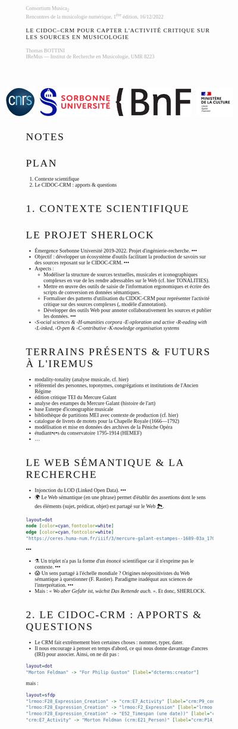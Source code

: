 <style>
body { font-family: GoudyNoto; font-weight: 300; }
h1 { letter-spacing: 0.1em; font-family: "FuturaPT" !important; font-weight: 200; text-transform: uppercase; }
code { color: #16e7cf; }
.dim { color: #aaa; }
</style>

<!--∫ slide title -->
<div class="dim">
Consortium Musica<sub>2</sub><br/>
Rencontres de la musicologie numérique, 1<sup>ère</sup> édition, 16/12/2022
</div>

<div style="
    border-bottom: 1px solid white;
    border-top: 1px solid white;
    font-family: FuturaPT;
    font-size: 111%;
    letter-spacing: 0.1em;
    padding: 0.5cm 0;
    text-transform: uppercase;
">
Le CIDOC–CRM pour capter l'activité critique sur les sources en musicologie
</div>

<div class="dim">
Thomas BOTTINI<br/>
IReMus — Institut de Recherche en Musicologie, UMR 8223
</div>

<div style="display: flex; justify-content: center; padding-top: 2cm;">
<img style="height: 2cm; margin: 0 0.2cm;" src="../../logos/cnrs.png" />
<img style="height: 2cm; margin: 0 0.2cm;" src="../../logos/su.jpg" />
<img style="height: 2cm; margin: 0 0.2cm;" src="../../logos/bnf.jpg" />
<img style="height: 2cm; margin: 0 0.2cm;" src="../../logos/mc.png" />
</div>

<!--∫ slide -->
# Notes

<!--∫ slide c -->
# Plan

1. Contexte scientifique
2. Le CIDOC-CRM : apports & questions

<!--∫ slide title -->
# 1. Contexte scientifique

<!--∫ slide -->
# Le projet SHERLOCK

- Émergence Sorbonne Université 2019-2022. Projet d'ingénierie-recherche.
•••
- Objectif : développer un écosystème d'outils facilitant la production de savoirs sur des sources reposant sur le CIDOC-CRM.
•••
- Aspects :
    - Modéliser la structure de sources textuelles, musicales et iconographiques complexes en vue de les rendre adressables sur le Web (cf. hier TONALITIES).
    - Mettre en œuvre des outils de saisie de l'information ergonomiques et écrire des scripts de conversion en données sémantiques.
    - Formaliser des patterns d'utilisation du CIDOC-CRM pour représenter l'activité critique sur des sources complexes (, modèle d'annotation).
    - Développer des outils Web pour annoter collaborativement les sources et publier les données.
•••
- *‹S›ocial sciences & ‹H›umanities corpora ‹E›xploration and active ‹R›eading with ‹L›inked, ‹O›pen & ‹C›ontributive ‹K›nowledge organisation systems*

<!--∫ slide -->
# Terrains présents & futurs à l'IReMus

- modality-tonality (analyse musicale, cf. hier)
- référentiel des personnes, toponymes, congrégations et institutions de l'Ancien Régime
- édition critique TEI du Mercure Galant
- analyse des estampes du Mercure Galant (histoire de l'art)
- base Euterpe d'iconographie musicale
- bibliothèque de partitions MEI avec contexte de production (cf. hier)
- catalogue de livrets de motets pour la Chapelle Royale (1666—1792)
- modélisation et mise en données des archives de la Péniche Opéra
- étudiant•e•s du conservatoire 1795-1914 (HEMEF)
- …

<!--∫ slide -->
# Le Web sémantique & la recherche

- Injonction du LOD (Linked Open Data).
•••
- 🌍 Le Web sémantique (en une phrase) permet d'établir des assertions dont le sens des éléments (sujet, prédicat, objet) est partagé sur le Web [🏞️](https://ceres.huma-num.fr/iiif/3/mercure-galant-estampes--1689-03a_170/full/max/0/default.jpg).

```dot 2aef8368-7007-45dd-9701-4e13edd2136a 26
layout=dot
node [color=cyan,fontcolor=white]
edge [color=cyan,fontcolor=white]
"https://ceres.huma-num.fr/iiif/3/mercure-galant-estampes--1689-03a_170/full/max/0/default.jpg" -> "https://iconclass.org/23O23" [label="crm:P138_represents"]
```

•••
- ⚗️ Un triplet n'a pas la forme d'un énoncé scientifique car il n'exprime pas le contexte.
•••
- 😱 Un sens partagé à l'échelle mondiale ? Origines néopositivistes du Web sémantique à questionner (F. Rastier). Paradigme inadéquat aux sciences de l'interprétation.
•••
- Mais : *« Wo aber Gefahr ist, wächst Das Rettende auch. »*. Et donc, SHERLOCK.

<!--∫ slide title -->
# 2. Le CIDOC-CRM : apports & questions

- Le CRM fait extrêmement bien certaines choses : nommer, typer, dater.
- Il nous encourage à penser en temps d'abord, ce qui nous donne davantage d'ancres (IRI) pour associer. Ainsi, on ne dit pas :

```dot f8e27fbb-ccc8-4996-8713-0c0291f58bb3 10
layout=dot
"Morton Feldman" -> "For Philip Guston" [label="dcterms:creator"]
```

mais :

<!--∫ slide c -->

```dot c7f25bfb-d2d0-41d1-aa68-35a87e864028 25
layout=sfdp
"lrmoo:F28_Expression_Creation" -> "crm:E7_Activity" [label="crm:P9_consists_of"]
"lrmoo:F28_Expression_Creation" -> "lrmoo:F2_Expression" [label="lrmoo:R17_created"]
"lrmoo:F28_Expression_Creation" -> "E52_Timespan (une date))" [label="crm:P4_has_timespan"]
"crm:E7_Activity" -> "Morton Feldman (crm:E21_Person)" [label="crm:P14_carried_out_by"]
```

<!--∫ slide -->
# 

<!--
Marottes :
- adressabilité des sources
- de quoi on parle
- comment on en parle
-->

<!-- ```dot 6cad9af2-47b9-4279-b567-de46c45f8884 26
layout=sfdp
"http://T1" [color=orange,fontcolor=orange]
"http://C1" [color=green,fontcolor=green]
"http://C2" [color=green,fontcolor=green]
"http://T1" -> "skos:ConceptScheme" [label="rdf:type"]
"http://T1" -> "« Thésaurus des thématiques »" [label="dcterms:title"]
"http://T1" -> "« Anne »" [label="dcterms:creator"]
"http://T1" -> "« Rebecca »" [label="dcterms:creator"]
"http://T1" -> "http://C1" [label="skos:hasTopConcept"]
"http://C1" -> "« Arts, sciences et techniques »" [label="skos:prefLabel"]
"http://C1" -> "skos:Concept" [label="rdf:type"]
"http://C1" -> "http://C2" [label="skos:narrower"]
"http://C2" -> "http://C1" [label="skos:broader"]
"http://C2" -> "« Astronomie »" [label="skos:prefLabel"]
"http://C2" -> "skos:Concept" [label="rdf:type"]
``` -->